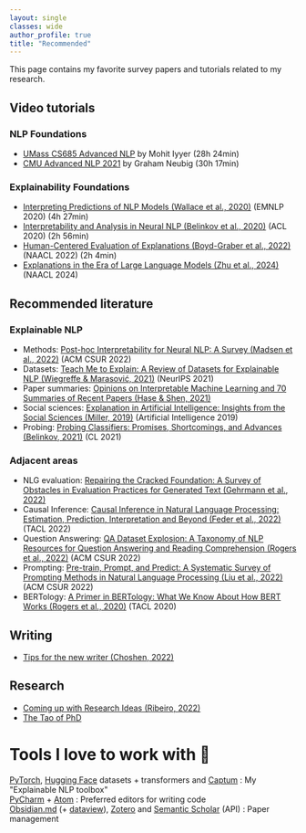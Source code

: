 ```yaml
---
layout: single
classes: wide
author_profile: true
title: "Recommended"
---
```


This page contains my favorite survey papers and tutorials related to my research.

## Video tutorials
### NLP Foundations
* [UMass CS685 Advanced NLP](https://www.youtube.com/playlist?list=PLWnsVgP6CzadI4-FT2Po4wsEK7MHCIQ-d) by Mohit Iyyer (28h 24min)
* [CMU Advanced NLP 2021](https://www.youtube.com/playlist?list=PL8PYTP1V4I8AYSXn_GKVgwXVluCT9chJ6) by Graham Neubig (30h 17min)

### Explainability Foundations
* [Interpreting Predictions of NLP Models (Wallace et al., 2020)](https://www.youtube.com/watch?v=gprIzglUW1s) (EMNLP 2020) (4h 27min)  
* [Interpretability and Analysis in Neural NLP (Belinkov et al., 2020)](https://virtual.acl2020.org/tutorial_T1.html) (ACL 2020) (2h 56min)  
* [Human-Centered Evaluation of Explanations (Boyd-Graber et al., 2022)](https://xai-hcee.github.io/) (NAACL 2022) (2h 4min)  
* [Explanations in the Era of Large Language Models (Zhu et al., 2024)](https://explanation-llm.github.io/) (NAACL 2024)  

## Recommended literature
### Explainable NLP
* Methods: [Post-hoc Interpretability for Neural NLP: A Survey (Madsen et al., 2022)](https://dl.acm.org/doi/10.1145/3546577) (ACM CSUR 2022)
* Datasets: [Teach Me to Explain: A Review of Datasets for Explainable NLP (Wiegreffe & Marasović, 2021)](https://exnlpdatasets.github.io/) (NeurIPS 2021)
* Paper summaries: [Opinions on Interpretable Machine Learning and 70 Summaries of Recent Papers (Hase & Shen, 2021)](https://www.alignmentforum.org/posts/GEPX7jgLMB8vR2qaK/opinions-on-interpretable-machine-learning-and-70-summaries)
* Social sciences: [Explanation in Artificial Intelligence: Insights from the Social Sciences (Miller, 2019)](https://doi.org/10.1016/j.artint.2018.07.007) (Artificial Intelligence 2019)
* Probing: [Probing Classifiers: Promises, Shortcomings, and Advances (Belinkov, 2021)](https://doi.org/10.1162/coli_a_00422) (CL 2021)

### Adjacent areas
* NLG evaluation: [Repairing the Cracked Foundation: A Survey of Obstacles in Evaluation Practices for Generated Text (Gehrmann et al., 2022)](https://arxiv.org/abs/2202.06935)
* Causal Inference: [Causal Inference in Natural Language Processing: Estimation, Prediction, Interpretation and Beyond (Feder et al., 2022)](https://arxiv.org/abs/2109.00725) (TACL 2022)
* Question Answering: [QA Dataset Explosion: A Taxonomy of NLP Resources for Question Answering and Reading Comprehension (Rogers et al., 2022)](https://arxiv.org/abs/2107.12708) (ACM CSUR 2022)
* Prompting: [Pre-train, Prompt, and Predict: A Systematic Survey of Prompting Methods in Natural Language Processing (Liu et al., 2022)](https://dl.acm.org/doi/10.1145/3560815) (ACM CSUR 2022)
* BERTology: [A Primer in BERTology: What We Know About How BERT Works (Rogers et al., 2020)](https://doi.org/10.1162/tacl_a_00349) (TACL 2020)

## Writing
* [Tips for the new writer (Choshen, 2022)](https://docs.google.com/document/d/1VpfKEbTSV1ol4S1eYSBVZVUuCRWoXr_WNsQYuOs_90U/edit)

## Research
- [Coming up with Research Ideas (Ribeiro, 2022)](https://medium.com/@marcotcr/coming-up-with-research-ideas-3032682e5852)
- [The Tao of PhD](https://courses.cs.washington.edu/courses/cse590x/22wi/resources/)


# Tools I love to work with 🧰
[PyTorch](https://pytorch.org/), [Hugging Face](https://huggingface.co/) datasets + transformers and [Captum](https://captum.ai/) : My "Explainable NLP toolbox"  
[PyCharm](https://www.jetbrains.com/pycharm/) + [Atom](https://atom.io/) : Preferred editors for writing code  
[Obsidian.md](https://obsidian.md/) (+ [dataview](https://github.com/blacksmithgu/obsidian-dataview/)), [Zotero](https://www.zotero.org/) and [Semantic Scholar](https://www.semanticscholar.org/) (API) : Paper management  
